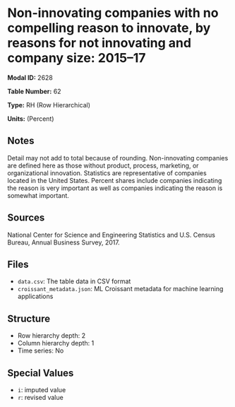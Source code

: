 # Non-innovating companies with no compelling reason to innovate, by reasons for not innovating and company size: 2015–17

**Modal ID:** 2628

**Table Number:** 62

**Type:** RH (Row Hierarchical)

**Units:** (Percent)

## Notes

Detail may not add to total because of rounding. Non-innovating companies are defined here as those without product, process, marketing, or organizational innovation. Statistics are representative of companies located in the United States. Percent shares include companies indicating the reason is very important as well as companies indicating the reason is somewhat important.

## Sources

National Center for Science and Engineering Statistics and U.S. Census Bureau, Annual Business Survey, 2017.

## Files

- `data.csv`: The table data in CSV format
- `croissant_metadata.json`: ML Croissant metadata for machine learning applications

## Structure

- Row hierarchy depth: 2
- Column hierarchy depth: 1
- Time series: No

## Special Values

- `i`: imputed value
- `r`: revised value
